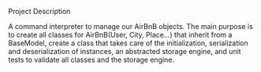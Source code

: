 Project Description

A command interpreter to manage our AirBnB objects. The main purpose is to create all classes for AirBnB(User, City, Place...) that inherit from a BaseModel, create a class that takes care of the initialization, serialization and deserialization of instances, an abstracted storage engine, and unit tests to validate all classes and the storage engine.
